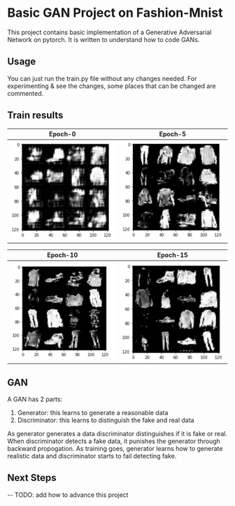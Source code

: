 # Basic GAN Project on Fashion-Mnist
This project contains basic implementation of a Generative Adversarial Network on pytorch. It is written to understand how to code GANs.

## Usage
You can just run the train.py file without any changes needed. 
For experimenting & see the changes, some places that can be changed are commented.


## Train results

| Epoch-0    | Epoch-5   | 
|------------|-------------| 
| <img src="/results/epoch-0.png" width="250" alt="Epoch-0">     | <img src="/results/epoch-5.png" width="250">     | 

| Epoch-10    | Epoch-15   | 
|------------|-------------| 
| <img src="/results/epoch-10.png" width="250"> | <img src="/results/epoch-15.png" width="250"> |



## GAN
A GAN has 2 parts:
1. Generator: this learns to generate a reasonable data
2. Discriminator: this learns to distinguish the fake and real data

As generator generates a data discriminator distinguishes if it is fake or real. When discriminator detects a fake data, it punishes the generator through backward propogation. As training goes, generator learns how to generate realistic data and discriminator starts to fail detecting fake. 

## Next Steps
-- TODO: add how to advance this project

